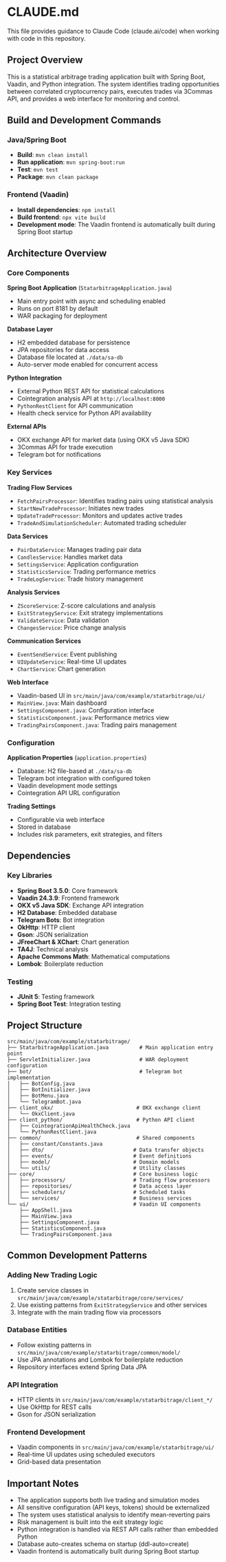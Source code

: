# CLAUDE.md

This file provides guidance to Claude Code (claude.ai/code) when working with code in this repository.

## Project Overview

This is a statistical arbitrage trading application built with Spring Boot, Vaadin, and Python integration. The system identifies trading opportunities between correlated cryptocurrency pairs, executes trades via 3Commas API, and provides a web interface for monitoring and control.

## Build and Development Commands

### Java/Spring Boot
- **Build**: `mvn clean install`
- **Run application**: `mvn spring-boot:run`
- **Test**: `mvn test`
- **Package**: `mvn clean package`

### Frontend (Vaadin)
- **Install dependencies**: `npm install`
- **Build frontend**: `npx vite build`
- **Development mode**: The Vaadin frontend is automatically built during Spring Boot startup

## Architecture Overview

### Core Components

**Spring Boot Application** (`StatarbitrageApplication.java`)
- Main entry point with async and scheduling enabled
- Runs on port 8181 by default
- WAR packaging for deployment

**Database Layer**
- H2 embedded database for persistence
- JPA repositories for data access
- Database file located at `./data/sa-db`
- Auto-server mode enabled for concurrent access

**Python Integration**
- External Python REST API for statistical calculations
- Cointegration analysis API at `http://localhost:8000`
- `PythonRestClient` for API communication
- Health check service for Python API availability

**External APIs**
- OKX exchange API for market data (using OKX v5 Java SDK)
- 3Commas API for trade execution
- Telegram bot for notifications

### Key Services

**Trading Flow Services**
- `FetchPairsProcessor`: Identifies trading pairs using statistical analysis
- `StartNewTradeProcessor`: Initiates new trades
- `UpdateTradeProcessor`: Monitors and updates active trades
- `TradeAndSimulationScheduler`: Automated trading scheduler

**Data Services**
- `PairDataService`: Manages trading pair data
- `CandlesService`: Handles market data
- `SettingsService`: Application configuration
- `StatisticsService`: Trading performance metrics
- `TradeLogService`: Trade history management

**Analysis Services**
- `ZScoreService`: Z-score calculations and analysis
- `ExitStrategyService`: Exit strategy implementations
- `ValidateService`: Data validation
- `ChangesService`: Price change analysis

**Communication Services**
- `EventSendService`: Event publishing
- `UIUpdateService`: Real-time UI updates
- `ChartService`: Chart generation

**Web Interface**
- Vaadin-based UI in `src/main/java/com/example/statarbitrage/ui/`
- `MainView.java`: Main dashboard
- `SettingsComponent.java`: Configuration interface
- `StatisticsComponent.java`: Performance metrics view
- `TradingPairsComponent.java`: Trading pairs management

### Configuration

**Application Properties** (`application.properties`)
- Database: H2 file-based at `./data/sa-db`
- Telegram bot integration with configured token
- Vaadin development mode settings
- Cointegration API URL configuration

**Trading Settings**
- Configurable via web interface
- Stored in database
- Includes risk parameters, exit strategies, and filters

## Dependencies

### Key Libraries
- **Spring Boot 3.5.0**: Core framework
- **Vaadin 24.3.9**: Frontend framework
- **OKX v5 Java SDK**: Exchange API integration
- **H2 Database**: Embedded database
- **Telegram Bots**: Bot integration
- **OkHttp**: HTTP client
- **Gson**: JSON serialization
- **JFreeChart & XChart**: Chart generation
- **TA4J**: Technical analysis
- **Apache Commons Math**: Mathematical computations
- **Lombok**: Boilerplate reduction

### Testing
- **JUnit 5**: Testing framework
- **Spring Boot Test**: Integration testing

## Project Structure

```
src/main/java/com/example/statarbitrage/
├── StatarbitrageApplication.java          # Main application entry point
├── ServletInitializer.java                # WAR deployment configuration
├── bot/                                   # Telegram bot implementation
│   ├── BotConfig.java
│   ├── BotInitializer.java
│   ├── BotMenu.java
│   └── TelegramBot.java
├── client_okx/                           # OKX exchange client
│   └── OkxClient.java
├── client_python/                        # Python API client
│   ├── CointegrationApiHealthCheck.java
│   └── PythonRestClient.java
├── common/                               # Shared components
│   ├── constant/Constants.java
│   ├── dto/                             # Data transfer objects
│   ├── events/                          # Event definitions
│   ├── model/                           # Domain models
│   └── utils/                           # Utility classes
├── core/                                # Core business logic
│   ├── processors/                      # Trading flow processors
│   ├── repositories/                    # Data access layer
│   ├── schedulers/                      # Scheduled tasks
│   └── services/                        # Business services
└── ui/                                  # Vaadin UI components
    ├── AppShell.java
    ├── MainView.java
    ├── SettingsComponent.java
    ├── StatisticsComponent.java
    └── TradingPairsComponent.java
```

## Common Development Patterns

### Adding New Trading Logic
1. Create service classes in `src/main/java/com/example/statarbitrage/core/services/`
2. Use existing patterns from `ExitStrategyService` and other services
3. Integrate with the main trading flow via processors

### Database Entities
- Follow existing patterns in `src/main/java/com/example/statarbitrage/common/model/`
- Use JPA annotations and Lombok for boilerplate reduction
- Repository interfaces extend Spring Data JPA

### API Integration
- HTTP clients in `src/main/java/com/example/statarbitrage/client_*/`
- Use OkHttp for REST calls
- Gson for JSON serialization

### Frontend Development
- Vaadin components in `src/main/java/com/example/statarbitrage/ui/`
- Real-time UI updates using scheduled executors
- Grid-based data presentation

## Important Notes

- The application supports both live trading and simulation modes
- All sensitive configuration (API keys, tokens) should be externalized
- The system uses statistical analysis to identify mean-reverting pairs
- Risk management is built into the exit strategy logic
- Python integration is handled via REST API calls rather than embedded Python
- Database auto-creates schema on startup (ddl-auto=create)
- Vaadin frontend is automatically built during Spring Boot startup